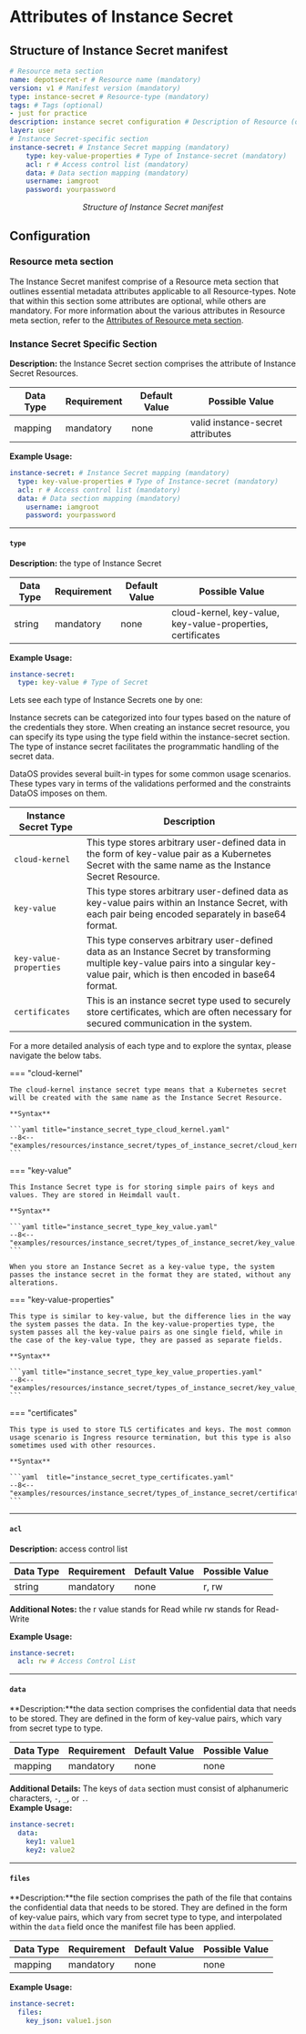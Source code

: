 # Attributes of Instance Secret

## Structure of Instance Secret manifest

```yaml
# Resource meta section
name: depotsecret-r # Resource name (mandatory)
version: v1 # Manifest version (mandatory)
type: instance-secret # Resource-type (mandatory)
tags: # Tags (optional)
- just for practice
description: instance secret configuration # Description of Resource (optional)
layer: user
# Instance Secret-specific section
instance-secret: # Instance Secret mapping (mandatory)
    type: key-value-properties # Type of Instance-secret (mandatory)
    acl: r # Access control list (mandatory)
    data: # Data section mapping (mandatory)
    username: iamgroot
    password: yourpassword
```

<center><i>Structure of Instance Secret manifest</i></center>

## Configuration

### **Resource meta section**

The Instance Secret manifest comprise of a Resource meta section that outlines essential metadata attributes applicable to all Resource-types. Note that within this section some attributes are optional, while others are mandatory.
For more information about the various attributes in Resource meta section, refer to the [Attributes of Resource meta section](/resources/resource_attributes/).

### **Instance Secret Specific Section**

**Description:** the Instance Secret section comprises the attribute of Instance Secret Resources.

| Data Type | Requirement | Default Value | Possible Value |
| --- | --- | --- | --- |
| mapping | mandatory | none | valid instance-secret attributes |

**Example Usage:**

```yaml
instance-secret: # Instance Secret mapping (mandatory)
  type: key-value-properties # Type of Instance-secret (mandatory)
  acl: r # Access control list (mandatory)
  data: # Data section mapping (mandatory)
    username: iamgroot
    password: yourpassword
```

---

#### **`type`**

**Description:** the type of Instance Secret<br>

| Data Type | Requirement | Default Value | Possible Value |
| --- | --- | --- | --- |
| string | mandatory | none | cloud-kernel, key-value, key-value-properties, certificates |

**Example Usage:** 

```yaml
instance-secret:
  type: key-value # Type of Secret
```

Lets see each type of Instance Secrets one by one:

Instance secrets can be categorized into four types based on the nature of the credentials they store. When creating an instance secret resource, you can specify its type using the type field within the instance-secret section. The type of instance secret facilitates the programmatic handling of the secret data.

DataOS provides several built-in types for some common usage scenarios. These types vary in terms of the validations performed and the constraints DataOS imposes on them.

| Instance Secret Type | Description |
| --- | --- |
| `cloud-kernel` | This type stores arbitrary user-defined data in the form of key-value pair as a Kubernetes Secret with the same name as the Instance Secret Resource. |
| `key-value` | This type stores arbitrary user-defined data as key-value pairs within an Instance Secret, with each pair being encoded separately in base64 format. |
| `key-value-properties` | This type conserves arbitrary user-defined data as an Instance Secret by transforming multiple key-value pairs into a singular key-value pair, which is then encoded in base64 format. |
| `certificates` | This is an instance secret type used to securely store certificates, which are often necessary for secured communication in the system.  |


For a more detailed analysis of each type and to explore the syntax, please navigate the below tabs.

=== "cloud-kernel"

    The cloud-kernel instance secret type means that a Kubernetes secret will be created with the same name as the Instance Secret Resource.

    **Syntax**

    ```yaml title="instance_secret_type_cloud_kernel.yaml"
    --8<-- "examples/resources/instance_secret/types_of_instance_secret/cloud_kernel.yaml"
    ```

=== "key-value"


    This Instance Secret type is for storing simple pairs of keys and values. They are stored in Heimdall vault.

    **Syntax**

    ```yaml title="instance_secret_type_key_value.yaml"
    --8<-- "examples/resources/instance_secret/types_of_instance_secret/key_value.yaml"
    ```

    When you store an Instance Secret as a key-value type, the system passes the instance secret in the format they are stated, without any alterations.

=== "key-value-properties"

    This type is similar to key-value, but the difference lies in the way the system passes the data. In the key-value-properties type, the system passes all the key-value pairs as one single field, while in the case of the key-value type, they are passed as separate fields.

    **Syntax**

    ```yaml title="instance_secret_type_key_value_properties.yaml"
    --8<-- "examples/resources/instance_secret/types_of_instance_secret/key_value_properties.yaml"
    ```

=== "certificates"

    This type is used to store TLS certificates and keys. The most common usage scenario is Ingress resource termination, but this type is also sometimes used with other resources.

    **Syntax**

    ```yaml  title="instance_secret_type_certificates.yaml"
    --8<-- "examples/resources/instance_secret/types_of_instance_secret/certificates.yaml"
    ```


---

#### **`acl`**

**Description:** access control list<br>

| Data Type | Requirement | Default Value | Possible Value |
| --- | --- | --- | --- |
| string | mandatory | none | r, rw |

**Additional Notes:** the r value stands for Read while rw stands for Read-Write<br>

**Example Usage:** 

```yaml
instance-secret:
  acl: rw # Access Control List
```

---

#### **`data`**

**Description:**the data section comprises the confidential data that needs to be stored. They are defined in the form of key-value pairs, which vary from secret type to type.<br>

| Data Type | Requirement | Default Value | Possible Value |
| --- | --- | --- | --- |
| mapping | mandatory | none | none |

**Additional Details:** The keys of `data` section must consist of alphanumeric characters, `-`, `_`, or `.`.<br>
**Example Usage:**<br>
```yaml
instance-secret:
  data: 
    key1: value1 
    key2: value2
```

---

#### **`files`**

**Description:**the file section comprises the path of the file that contains the confidential data that needs to be stored. They are defined in the form of key-value pairs, which vary from secret type to type, and interpolated within the `data` field once the manifest file has been applied.<br>

| Data Type | Requirement | Default Value | Possible Value |
| --- | --- | --- | --- |
| mapping | mandatory | none | none |


**Example Usage:**<br>
```yaml
instance-secret:
  files: 
    key_json: value1.json
```